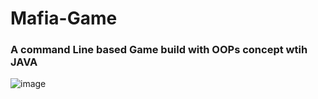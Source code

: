 # Mafia-Game

<h3 align="left">A command Line  based Game build with OOPs concept wtih JAVA </h3>

![image](https://user-images.githubusercontent.com/55682350/117371014-dc7eb500-aee4-11eb-9f50-32792eb4ec44.png)

